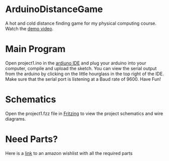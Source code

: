 # ArduinoDistanceGame
A hot and cold distance finding game for my physical computing course.
Watch the [demo video](https://youtu.be/z3_NquG4n1w).

# Main Program
Open project1.ino in the [ardiuno IDE](https://www.arduino.cc/en/main/software) and plug your arduino into your computer, compile and upload the sketch. 
You can view the serial output from the arduino by clicking on the little hourglass in the top right of the IDE. 
Make sure that the serial port is listening at a Baud rate of 9600.
Have Fun!

# Schematics
Open the project1.fzz file in [Fritzing](http://fritzing.org/download/) to view the project schematics and wire diagrams.

# Need Parts?
Here is a [link](http://a.co/2bNZCs9) to an amazon wishlist with all the required parts
